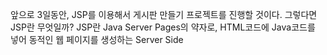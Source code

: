 앞으로 3일동안, JSP를 이용해서 게시판 만들기 프로젝트를 진행할 것이다.
그렇다면 JSP란 무엇일까?
JSP란 Java Server Pages의 약자로,
HTML코드에 Java코드를 넣어 동적인 웹 페이지를 생성하는 Server Side 
<!--stackedit_data:
eyJoaXN0b3J5IjpbLTUyMjE2MzM3N119
-->